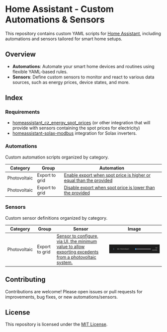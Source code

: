 # Home Assistant - Custom Automations & Sensors

This repository contains custom YAML scripts for [Home Assistant](https://www.home-assistant.io/), 
including automations and sensors tailored for smart home setups.

## Overview

- **Automations**: Automate your smart home devices and routines using flexible YAML-based rules.
- **Sensors**: Define custom sensors to monitor and react to various data sources, such as energy 
  prices, device states, and more.

## Index

### Requirements

- [homeassistant_cz_energy_spot_prices](https://github.com/rnovacek/homeassistant_cz_energy_spot_prices) 
  (or other integration that will provide with sensors containing the spot prices for electricity)
- [homeassistant-solax-modbus](https://github.com/wills106/homeassistant-solax-modbus) integration 
  for Solax inverters.

### Automations

Custom automation scripts organized by category.

| Category     | Group          | Automation                                                                                                                                                |
|--------------|----------------|-----------------------------------------------------------------------------------------------------------------------------------------------------------|
| Photovoltaic | Export to grid | [Enable export when spot price is higher or equal than the provided](./automations/pv_export_grid/enable_export_when_spot_price_higher_than_provided.yml) |
| Photovoltaic | Export to grid | [Disable export when spot price is lower than the provided](./automations/pv_export_grid/disable_export_if_spot_price_is_lower_than_provided.yml)         |

### Sensors

Custom sensor definitions organized by category.

| Category     | Group          | Sensor                                                                                                  | Image                                       |
|--------------|----------------|---------------------------------------------------------------------------------------------------------|---------------------------------------------|
| Photovoltaic | Export to grid | [Sensor to configure, via UI, the minimum value to allow exporting excedents from a photovoltaic system.](./sensors/export_spot_price.yml) | ![](./sensors/images/export_spot_price.png) |


## Contributing

Contributions are welcome! Please open issues or pull requests for improvements, bug fixes, or 
new automations/sensors.

## License

This repository is licensed under the [MIT License](LICENSE.md).